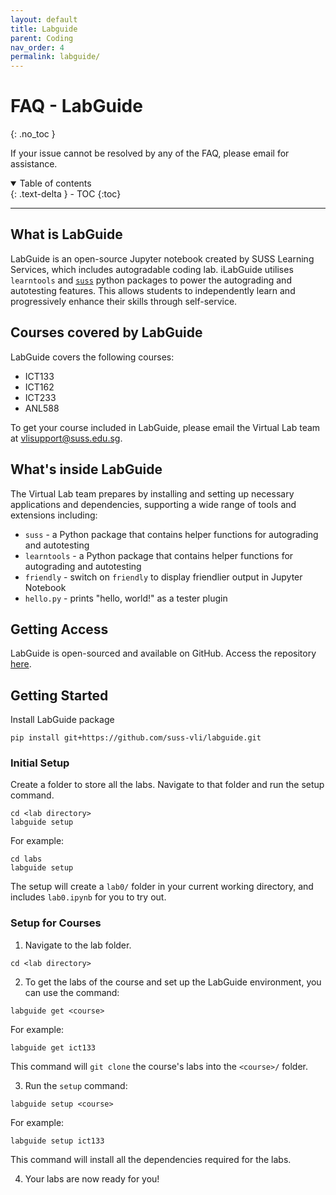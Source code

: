 ```yaml
---
layout: default
title: Labguide
parent: Coding
nav_order: 4
permalink: labguide/
---
```

# FAQ - LabGuide
{: .no_toc }

If your issue cannot be resolved by any of the FAQ, please email  for assistance.

<details open markdown="block">
  <summary>
    Table of contents
  </summary>
  {: .text-delta }
- TOC
{:toc}
</details>

---

## What is LabGuide
LabGuide is an open-source Jupyter notebook created by SUSS Learning Services, which includes autogradable coding lab.  iLabGuide utilises `learntools` and [`suss`](https://github.com/suss-vli/suss) python packages to power the autograding and autotesting features. This allows students to independently learn and progressively enhance their skills through self-service. 

## Courses covered by LabGuide
LabGuide covers the following courses:
- ICT133
- ICT162
- ICT233
- ANL588

To get your course included in LabGuide, please email the Virtual Lab team at <vlisupport@suss.edu.sg>.

## What's inside LabGuide
The Virtual Lab team prepares by installing and setting up necessary applications and dependencies, supporting a wide range of tools and extensions including:

- `suss` - a Python package that contains helper functions for autograding and autotesting
- `learntools` - a Python package that contains helper functions for autograding and autotesting
- `friendly` - switch on `friendly` to display friendlier output in Jupyter Notebook
- `hello.py` - prints "hello, world!" as a tester plugin 

## Getting Access
LabGuide is open-sourced and available on GitHub. Access the repository [here](https://github.com/suss-vli/LabGuide).

## Getting Started
Install LabGuide package
```
pip install git+https://github.com/suss-vli/labguide.git
```

### Initial Setup

Create a folder to store all the labs. Navigate to that folder and run the setup command.
```
cd <lab directory>
labguide setup
```
For example:
```
cd labs 
labguide setup
```

The setup will create a `lab0/` folder in your current working directory, and includes `lab0.ipynb` for you to try out.

### Setup for Courses

1. Navigate to the lab folder.

 
```
cd <lab directory>
```

2. To get the labs of the course and set up the LabGuide environment, you can use the command:

 
```
labguide get <course>
```
For example:
```
labguide get ict133
```
This command will `git clone` the course's labs into the `<course>/` folder.

3. Run the `setup` command:

 
```
labguide setup <course>
```
For example:
```
labguide setup ict133
```
This command will install all the dependencies required for the labs.

4. Your labs are now ready for you!